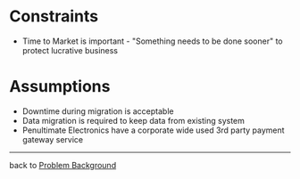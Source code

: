# Constraints

* Time to Market is important -  "Something needs to be done sooner" to protect lucrative business

# Assumptions
* Downtime during migration is acceptable
* Data migration is required to keep data from existing system
* Penultimate Electronics have a corporate wide used 3rd party payment gateway service

------

back to [Problem Background](../README.md)
